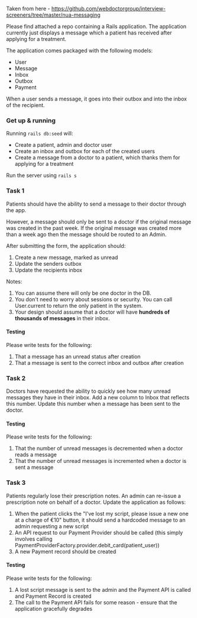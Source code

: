 Taken from here - https://github.com/webdoctorgroup/interview-screeners/tree/master/nua-messaging

Please find attached a repo containing a Rails application. The application currently just displays a message which a patient has received after applying for a treatment.

The application comes packaged with the following models:

* User
* Message
* Inbox
* Outbox
* Payment

When a user sends a message, it goes into their outbox and into the inbox of the recipient.

### Get up & running

Running `rails db:seed` will:

- Create a patient, admin and doctor user
- Create an inbox and outbox for each of the created users
- Create a message from a doctor to a patient, which thanks them for applying for a treatment

Run the server using `rails s`

### Task 1

Patients should have the ability to send a message to their doctor through the app.

However, a message should only be sent to a doctor if the original message was created in the past week.
If the original message was created more than a week ago then the message should be routed to an Admin.

After submitting the form, the application should:

1. Create a new message, marked as unread
2. Update the senders outbox
3. Update the recipients inbox

Notes:

1. You can assume there will only be one doctor in the DB.
2. You don't need to worry about sessions or security. You can call User.current to return the only patient in the system.
3. Your design should assume that a doctor will have **hundreds of thousands of messages** in their inbox.

#### Testing

Please write tests for the following:

1. That a message has an unread status after creation
2. That a message is sent to the correct inbox and outbox after creation
 
### Task 2

Doctors have requested the ability to quickly see how many unread messages they have in their inbox. Add a new column to Inbox that reflects this number. Update this number when a message has been sent to the doctor.

#### Testing

Please write tests for the following:

1. That the number of unread messages is decremented when a doctor reads a message
2. That the number of unread messages is incremented when a doctor is sent a message


### Task 3

Patients regularly lose their prescription notes. An admin can re-issue a prescription note on behalf of a doctor. Update the application as follows:

1. When the patient clicks the "I've lost my script, please issue a new one at a charge of €10" button, it should send a hardcoded message to an admin requesting a new script
2. An API request to our Payment Provider should be called (this simply involves calling PaymentProviderFactory.provider.debit_card(patient_user))
3. A new Payment record should be created

#### Testing

Please write tests for the following:

1. A lost script message is sent to the admin and the Payment API is called and Payment Record is created
2. The call to the Payment API fails for some reason - ensure that the application gracefully degrades
